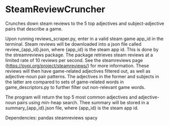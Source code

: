 # SteamReviewCruncher
Crunches down steam reviews to the 5 top adjectives and subject-adjective pairs that describe a game.

Upon running reviews_scraper.py, enter in a valid steam game app_id in the terminal. Steam reviews will be downloaded into a json file called review_{app_id}.json, where {app_id}
is the steam app id. This is done by the streamreviews package.
The package retrieves steam reviews at a limited rate of 10 reviews per second. See the steamreviews page (https://pypi.org/project/steamreviews/) for more information.
These reviews will then have game-related adjectives filtered out, as well as adjective-noun pair patterns. The adjectives in the former and subjects in the latter are
compared to sets of game-related words in game_descriptors.py to further filter out non-relevant game words.

The program will return the top 5 most common adjectives and adjective-noun pairs using min-heap search.
Thee summary will be stored in a summary_{app_id}.json file, where {app_id} is the steam app id.

Dependencies:
  pandas
  steamreviews
  spacy
